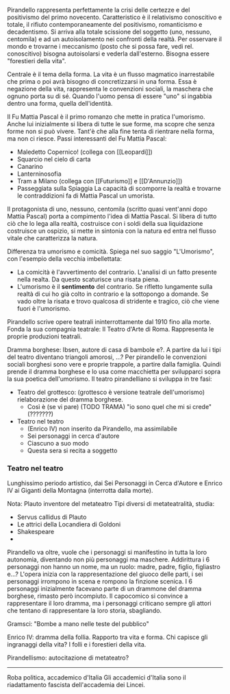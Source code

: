 Pirandello rappresenta perfettamente la crisi delle certezze e del positivismo del primo novecento. Caratteristico è il relativismo conoscitivo e totale, il rifiuto contemporaneamente del positivismo, romanticismo e decadentismo. Si arriva alla totale scissione del soggetto (uno, nessuno, centomila) e ad un autoisolamento nei confronti della realtà.
Per osservare il mondo e trovarne i meccanismo (posto che si possa fare, vedi rel. conoscitivo) bisogna autoisolarsi e vederla dall'esterno. Bisogna essere "forestieri della vita".

Centrale è il tema della forma. 
La vita è un flusso magmatico inarrestabile che prima o poi avrà bisogno di concretizzarsi in una forma. Essa è negazione della vita, rappresenta le convenzioni sociali, la maschera che ognuno porta su di sé. Quando l'uomo pensa di essere "uno" si ingabbia dentro una forma, quella dell'identità.

Il Fu Mattia Pascal è il primo romanzo che mette in pratica l'umorismo. Anche lui inizialmente si libera di tutte le sue forme, ma scopre che senza forme non si può vivere. Tant'è che alla fine tenta di rientrare nella forma, ma non ci riesce.
Passi interessanti del Fu Mattia Pascal:
- Maledetto Copernico! (collega con [[Leopardi]])
- Squarcio nel cielo di carta
- Canarino
- Lanterninosofia
- Tram a Milano (collega con [[Futurismo]] e [[D'Annunzio]])
- Passeggiata sulla Spiaggia
La capacità di scomporre la realtà e trovarne le contraddizioni fa di Mattia Pascal un umorista.

Il protagonista di uno, nessuno, centomila (scritto quasi vent'anni dopo Mattia Pascal) porta a compimento l'idea di Mattia Pascal. Si libera di tutto ciò che lo lega alla realtà, costruisce con i soldi della sua liquidazione costruisce un ospizio, si mette in sintonia con la natura ed entra nel flusso vitale che caratterizza la natura.

Differenza tra umorismo e comicità.
Spiega nel suo saggio "L'Umorismo", con l'esempio della vecchia imbellettata:
- La comicità è l'avvertimento del contrario. L'analisi di un fatto presente nella realta. Da questo scaturisce una risata piena.
- L'umorismo è il **sentimento** del contrario. Se rifletto lungamente sulla realtà di cui ho già colto in contrario e la sottopongo a domande. Se vado oltre la risata e trovo qualcosa di stridente e tragico, ciò che viene fuori è l'umorismo.

Pirandello scrive opere teatrali ininterrottamente dal 1910 fino alla morte.
Fonda la sua compagnia teatrale: Il Teatro d'Arte di Roma. Rappresenta le proprie produzioni teatrali.

Dramma borghese: Ibsen, autore di casa di bambole e?. A partire da lui i tipi del teatro diventano triangoli amorosi, ...?
Per pirandello le convenzioni sociali borghesi sono vere e proprie trappole, a partire dalla famiglia. Quindi prende il dramma borghese e lo usa come macchietta per svilupparci sopra la sua poetica dell'umorismo.
Il teatro pirandelliano si sviluppa in tre fasi:
- Teatro del grottesco: (grottesco è versione teatrale dell'umorismo) rielaborazione del dramma borghese.
	- Così è (se vi pare) (TODO TRAMA) "io sono quel che mi si crede" (???????)
- Teatro nel teatro
	- (Enrico IV) non inserito da Pirandello, ma assimilabile
	- Sei personaggi in cerca d'autore
	- Ciascuno a suo modo
	- Questa sera si recita a soggetto

### Teatro nel teatro
Lunghissimo periodo artistico, dai Sei Personaggi in Cerca d'Autore e Enrico IV ai Giganti della Montagna (interrotta dalla morte).

Nota: Plauto inventore del metateatro
Tipi diversi di metateatralità, studia:
- Servus callidus di Plauto
- Le attrici della Locandiera di Goldoni
- Shakespeare
- 
Pirandello va oltre, vuole che i personaggi si manifestino in tutta la loro autonomia, diventando non più personaggi ma maschere.
Addirittura i 6 personaggi non hanno un nome, ma un ruolo: madre, padre, figlio, figliastro e...?
L'opera inizia con la rappresentazione del giuoco delle parti, i sei personaggi irrompono in scena e rompono la finzione scenica.
I 6 personaggi inizialmente facevano parte di un drammone del dramma borghese, rimasto però incompiuto.
Il capocomico si convince a rappresentare il loro dramma, ma i personaggi criticano sempre gli attori che tentano di rappresentare la loro storia, sbagliando.

Gramsci: "Bombe a mano nelle teste del pubblico"


Enrico IV: dramma della follia. Rapporto tra vita e forma. Chi capisce gli ingranaggi della vita? I folli e i forestieri della vita.

Pirandellismo: autocitazione di metateatro?

---
Roba politica, accademico d'Italia
Gli accademici d'Italia sono il riadattamento fascista dell'accademia dei Lincei.
